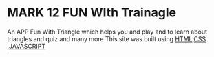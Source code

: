 # MARK 12  FUN WIth Trainagle
An APP Fun With Triangle which helps you and play and to learn about triangles and quiz and many more 
This site was built using [HTML,CSS ,JAVASCRIPT](https://mark12-fun-with-traingle.netlify.app/)
